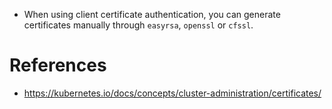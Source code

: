 * When using client certificate authentication, you can generate certificates manually through `easyrsa`, `openssl` or `cfssl`.
# References
* https://kubernetes.io/docs/concepts/cluster-administration/certificates/
